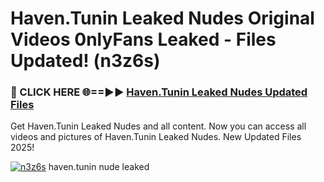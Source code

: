 # Haven.Tunin Leaked Nudes Original Videos 0nlyFans Leaked - Files Updated! (n3z6s)

<h3>🔴 CLICK HERE 🌐==►► <a href="https://tinyurl.com/yc6ubb5a" rel="nofollow">Haven.Tunin Leaked Nudes Updated Files</a></h3>

Get Haven.Tunin Leaked Nudes and all content. Now you can access all videos and pictures of Haven.Tunin Leaked Nudes. New Updated Files 2025!

[![n3z6s](https://i.imgur.com/7eu0CRL.gif)](https://tinyurl.com/yc6ubb5a)
haven.tunin nude leaked